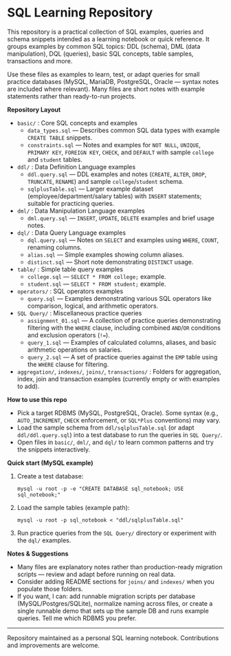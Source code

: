 # SQL Learning Repository

This repository is a practical collection of SQL examples, queries and schema snippets intended as a learning notebook or quick reference. It groups examples by common SQL topics: DDL (schema), DML (data manipulation), DQL (queries), basic SQL concepts, table samples, transactions and more.

Use these files as examples to learn, test, or adapt queries for small practice databases (MySQL, MariaDB, PostgreSQL, Oracle — syntax notes are included where relevant). Many files are short notes with example statements rather than ready-to-run projects.

**Repository Layout**
- `basic/` : Core SQL concepts and examples
	- `data_types.sql` — Describes common SQL data types with example `CREATE TABLE` snippets.
	- `constraints.sql` — Notes and examples for `NOT NULL`, `UNIQUE`, `PRIMARY KEY`, `FOREIGN KEY`, `CHECK`, and `DEFAULT` with sample `college` and `student` tables.
- `ddl/` : Data Definition Language examples
	- `ddl.query.sql` — DDL examples and notes (`CREATE`, `ALTER`, `DROP`, `TRUNCATE`, `RENAME`) and sample `college`/`student` schema.
	- `sqlplusTable.sql` — Larger example dataset (employee/department/salary tables) with `INSERT` statements; suitable for practicing queries.
- `dml/` : Data Manipulation Language examples
	- `dml.query.sql` — `INSERT`, `UPDATE`, `DELETE` examples and brief usage notes.
- `dql/` : Data Query Language examples
	- `dql.query.sql` — Notes on `SELECT` and examples using `WHERE`, `COUNT`, renaming columns.
	- `alias.sql` — Simple examples showing column aliases.
	- `distinct.sql` — Short note demonstrating `DISTINCT` usage.
- `table/` : Simple table query examples
	- `college.sql` — `SELECT * FROM college;` example.
	- `student.sql` — `SELECT * FROM student;` example.
- `operators/` : SQL operators examples
	- `query.sql` — Examples demonstrating various SQL operators like comparison, logical, and arithmetic operators.
- `SQL Query/` : Miscellaneous practice queries
	- `assignment_01.sql` — A collection of practice queries demonstrating filtering with the `WHERE` clause, including combined `AND`/`OR` conditions and exclusion operators (`!=`).
	- `query_1.sql` — Examples of calculated columns, aliases, and basic arithmetic operations on salaries.
	- `query_2.sql` — A set of practice queries against the `EMP` table using the `WHERE` clause for filtering.
- `aggregation/`, `indexes/`, `joins/`, `transactions/` : Folders for aggregation, index, join and transaction examples (currently empty or with examples to add).

**How to use this repo**
- Pick a target RDBMS (MySQL, PostgreSQL, Oracle). Some syntax (e.g., `AUTO_INCREMENT`, `CHECK` enforcement, or `SQL*Plus` conventions) may vary.
- Load the sample schema from `ddl/sqlplusTable.sql` (or adapt `ddl/ddl.query.sql`) into a test database to run the queries in `SQL Query/`.
- Open files in `basic/`, `dml/`, and `dql/` to learn common patterns and try the snippets interactively.

**Quick start (MySQL example)**
1. Create a test database:

	 ```pwsh
	 mysql -u root -p -e "CREATE DATABASE sql_notebook; USE sql_notebook;"
	 ```
2. Load the sample tables (example path):

	 ```pwsh
	 mysql -u root -p sql_notebook < "ddl/sqlplusTable.sql"
	 ```
3. Run practice queries from the `SQL Query/` directory or experiment with the `dql/` examples.

**Notes & Suggestions**
- Many files are explanatory notes rather than production-ready migration scripts — review and adapt before running on real data.
- Consider adding README sections for `joins/` and `indexes/` when you populate those folders.
- If you want, I can: add runnable migration scripts per database (MySQL/Postgres/SQLite), normalize naming across files, or create a single runnable demo that sets up the sample DB and runs example queries. Tell me which RDBMS you prefer.

---

Repository maintained as a personal SQL learning notebook. Contributions and improvements are welcome.

